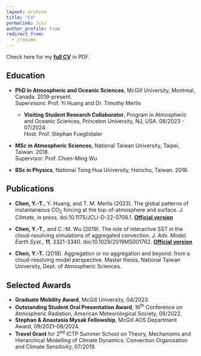 ```yaml
---
layout: archive
title: "CV"
permalink: /cv/
author_profile: true
redirect_from:
  - /resume
---
```

Check here for my [**full CV**](https://github.com/ytingchen/ytingchen.github.io/blob/master/files/cv.pdf) in PDF.

## Education

* **PhD in Atmospheric and Oceanic Sciences**, McGill University, Montreal, Canada. 2019-present. <br>
  Supervisors: Prof. Yi Huang and Dr. Timothy Merlis
  * **Visiting Student Research Collaborator**, Program in Atmospheric and Oceanic Sciences, Princeton University, NJ, USA. 08/2023 - 07/2024. <br>
  Host: Prof. Stephan Fueglistaler   
* **MSc in Atmospheric Sciences**, National Taiwan University, Taipei, Taiwan. 2018. <br>
  Supervisor: Prof. Chien-Ming Wu
  
* **BSc in Physics**, National Tsing Hua University, Hsinchu, Taiwan. 2016.


## Publications

* **Chen, Y.-T.**, Y. Huang, and T. M. Merlis (2023). The global patterns of instantaneous CO<sub>2</sub> forcing at the top-of-atmosphere and surface. *J. Climate*, in press, doi:10.1175/JCLI-D-22-0708.1.  [**Official version**](https://doi.org/10.1175/JCLI-D-22-0708.1)

* **Chen, Y.-T.**, and C.-M. Wu (2019). The role of interactive SST in the cloud-resolving simulations of aggregated convection. *J. Adv. Model. Earth Syst.*, **11**, 3321-3340. doi:10.1029/2019MS001762.  [**Official version**](https://agupubs.onlinelibrary.wiley.com/doi/full/10.1029/2019MS001762)

* **Chen, Y.-T.** (2018). Aggregation or no aggregation and beyond: from a cloud-resolving model perspective. Master thesis, National Taiwan University, Dept. of Atmospheric Sciences. 

## Selected Awards

* **Graduate Mobility Award**, McGill University, 04/2023.
* **Outstanding Student Oral Presentation Award**, 16<sup>th</sup> Conference on Atmospheric Radiation, American Meteorological Society, 08/2022.
* **Stephan & Anastasia Mysak Fellowship**, McGill AOS Department Award, 09/2021–08/2024.
* **Travel Grant** for 2<sup>nd</sup> ICTP Summer School on Theory, Mechanisms and Hierarchical Modelling of Climate Dynamics: Convection Organization and Climate Sensitivity, 07/2019.
